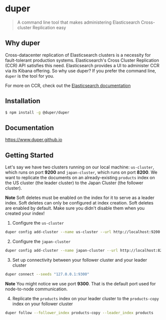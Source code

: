 # duper

> A command line tool that makes administering Elasticsearch Cross-cluster Replication easy

## Why duper

Cross-datacenter replication of Elasticsearch clusters is a necessity for fault-tolerant production systems. Elasticsearch's Cross Cluster Replication (CCR) API satisfies this need. Elasticsearch provides a UI to administer CCR via its Kibana offering. So why use duper? If you prefer the command line, `duper` is the tool for you.

For more on CCR, check out the [Elasticsearch documentation](https://www.elastic.co/guide/en/elasticsearch/reference/current/ccr-apis.html)

## Installation

```sh
$ npm install -g @duper/duper
```

## Documentation

https://www.duper.github.io

## Getting Started
Let's say we have two clusters running on our local machine: `us-cluster`, which runs on port **9200** and `japan-cluster`, which runs on port **8200**. We want to replicate the documents on an already-existing `products` index on the US cluster (the leader cluster) to the Japan Cluster (the follower cluster).

**Note** Soft deletes must be enabled on the index for it to serve as a leader index. Soft deletes can only be configured at index creation. Soft deletes are enabled by default. Make sure you didn't disable them when you created your index!

1. Configure the `us-cluster`

```sh
duper config add-cluster --name us-cluster --url http://localhost:9200 --role leader
```

2. Configure the `japan-cluster` 

```sh
duper config add-cluster --name japan-cluster --url http://localhost:8200 --role follower
```

3. Set up connectivity between your follower cluster and your leader cluster

```sh
duper connect --seeds "127.0.0.1:9300"
```

**Note** You might notice we use port **9300**. That is the default port used for node-to-node communication.

4. Replicate the `products` index on your leader cluster to the `products-copy` index on your follower cluster

```sh
duper follow --follower_index products-copy --leader_index products
```

